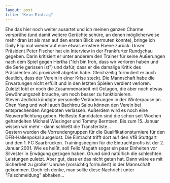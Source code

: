 ```yaml
---
layout: post
title: "Kein Eintrag"
---
```


Ehe das hier noch weiter ausartet und ich meinen ganzen Charme versprühe (und damit weitere Gerüchte schüre, an denen möglicherweise mehr dran ist als man auf den ersten Blick vermuten könnte), bringe ich Daily Flip mal wieder auf eine etwas ernstere Ebene zurück: Unser Präsident Peter Fischer hat ein Interview in der Frankfurter Rundschau gegeben. Darin kritisiert er unter anderem den Trainer für seine Äußerungen nach dem Spiel gegen Hertha ("Ich bin froh, dass wir verloren haben und die Serie gerissen ist") und dafür, dass er die damalige Kritik des Präsidenten als provinziell abgetan habe. Gleichzeitig formuliert er auch deutlich, dass der Verein in einer Krise steckt. Die Mannschaft habe die Erwartungen nicht erfüllt und in den letzten Spielen verdient verloren. Zuletzt lobt er noch die Zusammenarbeit mit Octagon, die aber noch etwas Gewöhnungszeit brauche, um noch besser zu funktionieren.  
Steven Jedlicki kündigte personelle Veränderungen in der Winterpause an. Chen Yang und wohl auch Bachirou Salou können den Verein bei entsprechenden Angeboten verlassen. Außerdem wird es noch eine Neuverpflichtung geben. Heißeste Kandidaten sind die schon seit Wochen gehandelten Michael Wiesinger und Tommy Berntsen. Bis zum 15. Januar wissen wir mehr - dann schließt die Transferliste...  
Gestern wurden die Vorrundengruppen für die Qualifikationsturniere für den DFB-Hallenpokal ausgelost. Die Eintracht trifft dort auf den VfB Stuttgart und den 1. FC Saarbrücken. Trainingsbeginn für die Eintrachtprofis ist der 2. Januar 2001. Wie es heißt, soll Felix Magath sogar ein paar Einheiten vor Silvester in Erwägung gezogen haben. Grund sind natürlich die schlechten Leistungen zuletzt. Aber gut, dass er das nicht getan hat. Dann wäre es mit Sicherheit zu großer Unruhe (vorsichtig formuliert) in der Mannschaft gekommen. Doch ich denke, man sollte diese Nachricht unter "Falschmeldung" abhaken...
